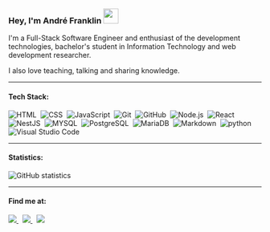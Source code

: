 <!--
### Hi there 👋


**andrfranklin/andrfranklin** is a ✨ _special_ ✨ repository because its `README.md` (this file) appears on your GitHub profile.

Here are some ideas to get you started:

- 🔭 I’m currently working on ...
- 🌱 I’m currently learning ...
- 👯 I’m looking to collaborate on ...
- 🤔 I’m looking for help with ...
- 💬 Ask me about ...
- 📫 How to reach me: ...
- 😄 Pronouns: ...
- ⚡ Fun fact: ...
-->


### Hey, I'm André Franklin <img src="https://raw.githubusercontent.com/kaueMarques/kaueMarques/master/hi.gif" width="30px">
I'm a Full-Stack Software Engineer and enthusiast of the development technologies, bachelor's student in Information Technology and web development researcher.

I also love teaching, talking and sharing knowledge.

---
#### Tech Stack:
![HTML](https://img.shields.io/badge/-HTML-05122A?style=flat&logo=HTML5)&nbsp;
![CSS](https://img.shields.io/badge/-CSS-05122A?style=flat&logo=CSS3&logoColor=1572B6)&nbsp;
![JavaScript](https://img.shields.io/badge/-JavaScript-05122A?style=flat&logo=javascript)&nbsp;
![Git](https://img.shields.io/badge/-Git-05122A?style=flat&logo=git)&nbsp;
![GitHub](https://img.shields.io/badge/-GitHub-05122A?style=flat&logo=github)&nbsp;
![Node.js](https://img.shields.io/badge/-Node.js-05122A?style=flat&logo=node.js)&nbsp;
![React](https://img.shields.io/badge/-React-05122A?style=flat&logo=react)&nbsp;
![NestJS](https://img.shields.io/badge/-NestJS-05122A?style=flat&logo=nestjs)&nbsp;
![MYSQL](https://img.shields.io/badge/-MySQL-05122A?style=flat&logo=mysql)&nbsp;
![PostgreSQL](https://img.shields.io/badge/-PostgreSQL-05122A?style=flat&logo=postgresql)&nbsp;
![MariaDB](https://img.shields.io/badge/-MariaDB-05122A?style=flat&logo=mariadb)&nbsp;
![Markdown](https://img.shields.io/badge/-Markdown-05122A?style=flat&logo=markdown)&nbsp;
![python](https://img.shields.io/badge/-Python-05122A?style=flat&logo=python)&nbsp;
![Visual Studio Code](https://img.shields.io/badge/-Visual%20Studio%20Code-05122A?style=flat&logo=visual-studio-code&logoColor=007ACC)&nbsp;

---
#### Statistics:
![GitHub statistics](https://github-readme-stats.vercel.app/api/top-langs/?username=andrfranklin&langs_count=8)

<!--

---
<details>
	<summary style="font-size: medium; font-weight: bold">Some projects I've been working on</summary>
	
</details>
-->

---
#### Find me at:
<a href="https://twitter.com/andrfrankn">
  <img src="https://img.shields.io/badge/-Twitter-05122A?style=flat&logo=twitter"/>
</a>
&nbsp;
<a href="mailto:andre.franklin.cp@gmail.com">
  <img src="https://img.shields.io/badge/-Gmail-05122A?style=flat&logo=gmail"/>
</a>
&nbsp;
<a href="https://www.linkedin.com/in/andrfranklin">
  <img src="https://img.shields.io/badge/-LinkedIn-05122A?style=flat&logo=linkedin"/>
</a>
